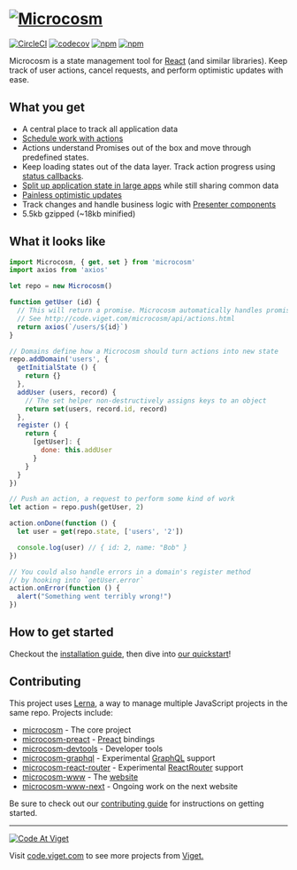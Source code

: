 # [![Microcosm](http://code.viget.com/microcosm/assets/microcosm.svg)](http://code.viget.com/microcosm/)

[![CircleCI](https://img.shields.io/circleci/project/vigetlabs/microcosm.svg?maxAge=2592000)](https://circleci.com/gh/vigetlabs/microcosm)
[![codecov](https://codecov.io/gh/vigetlabs/microcosm/branch/master/graph/badge.svg)](https://codecov.io/gh/vigetlabs/microcosm)
[![npm](https://img.shields.io/npm/v/microcosm.svg?maxAge=2592000)](https://www.npmjs.com/package/microcosm)
[![npm](https://img.shields.io/npm/dm/microcosm.svg?maxAge=2592000)](https://www.npmjs.com/package/microcosm)

Microcosm is a state management tool for [React](https://github.com/facebook/react) (and similar libraries). Keep track of user actions, cancel requests, and perform optimistic updates with ease.

## What you get

- A central place to track all application data
- [Schedule work with actions](./docs/api/actions.md)
- Actions understand Promises out of the box and move through predefined states.
- Keep loading states out of the data layer. Track action progress using [status callbacks](./docs/api/actions.md#ondonecallback-scope).
- [Split up application state in large apps](./docs/api/microcosm.md#fork) while still sharing common data
- [Painless optimistic updates](./docs/recipes/ajax.md)
- Track changes and handle business logic with [Presenter components](./docs/api/presenter.md)
- 5.5kb gzipped (~18kb minified)

## What it looks like

```javascript
import Microcosm, { get, set } from 'microcosm'
import axios from 'axios'

let repo = new Microcosm()

function getUser (id) {
  // This will return a promise. Microcosm automatically handles promises.
  // See http://code.viget.com/microcosm/api/actions.html
  return axios(`/users/${id}`)
}

// Domains define how a Microcosm should turn actions into new state
repo.addDomain('users', {
  getInitialState () {
    return {}
  },
  addUser (users, record) {
    // The set helper non-destructively assigns keys to an object
    return set(users, record.id, record)
  },
  register () {
    return {
      [getUser]: {
        done: this.addUser
      }
    }
  }
})

// Push an action, a request to perform some kind of work
let action = repo.push(getUser, 2)

action.onDone(function () {
  let user = get(repo.state, ['users', '2'])

  console.log(user) // { id: 2, name: "Bob" }
})

// You could also handle errors in a domain's register method
// by hooking into `getUser.error`
action.onError(function () {
  alert("Something went terribly wrong!")
})
```

## How to get started

Checkout the [installation guide](http://code.viget.com/microcosm/guides/installation.html), then dive into [our quickstart](http://code.viget.com/microcosm/guides/quickstart.html)!

## Contributing

This project uses [Lerna](https://github.com/lerna/lerna), a way to manage multiple JavaScript projects in the same repo. Projects include:

- [microcosm](./packages/microcosm) - The core project
- [microcosm-preact](./packages/microcosm-preact) - [Preact](https://github.com/developit/preact/) bindings
- [microcosm-devtools](./packages/microcosm-devtools) - Developer tools
- [microcosm-graphql](./packages/microcosm-graphql) - Experimental [GraphQL](https://graphql.org) support
- [microcosm-react-router](./packages/microcosm-react-router) - Experimental [ReactRouter](https://github.com/ReactTraining/react-router) support
- [microcosm-www](./packages/microcosm-www) - The [website](http://code.viget.com/microcosm)
- [microcosm-www-next](./packages/microcosm-www-next) - Ongoing work on the next website

Be sure to check out our [contributing guide](./CONTRIBUTING.md) for instructions on getting started.

---

<a href="http://code.viget.com">
  <img src="http://code.viget.com/github-banner.png" alt="Code At Viget">
</a>

Visit [code.viget.com](http://code.viget.com) to see more projects from [Viget.](https://viget.com)
